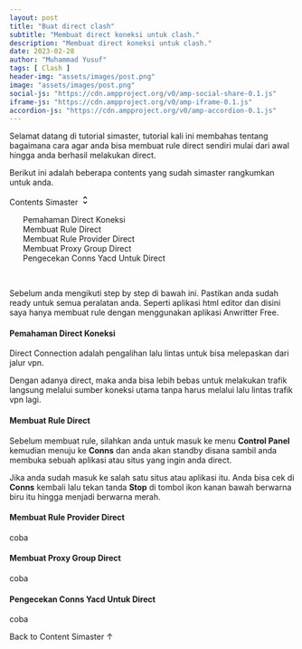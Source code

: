 ```yaml
---
layout: post
title: "Buat direct clash"
subtitle: "Membuat direct koneksi untuk clash."
description: "Membuat direct koneksi untuk clash."
date: 2023-02-28
author: "Muhammad Yusuf"
tags: [ Clash ]
header-img: "assets/images/post.png"
image: "assets/images/post.png"
social-js: "https://cdn.ampproject.org/v0/amp-social-share-0.1.js"
iframe-js: "https://cdn.ampproject.org/v0/amp-iframe-0.1.js"
accordion-js: "https://cdn.ampproject.org/v0/amp-accordion-0.1.js"
---
```


<p>Selamat datang di tutorial simaster, tutorial kali ini membahas tentang bagaimana cara agar anda bisa membuat rule direct sendiri mulai dari awal hingga anda berhasil melakukan direct.</p>
<p>Berikut ini adalah beberapa contents yang sudah simaster rangkumkan untuk anda.</p>

<div id="btn_toc" on="tap:toc.toggleVisibility" role='button' tabindex='0'>Contents Simaster <svg width="18" height="18" viewBox="0 0 24 24"><path fill="#000000" d="M12,18.17L8.83,15L7.42,16.41L12,21L16.59,16.41L15.17,15M12,5.83L15.17,9L16.58,7.59L12,3L7.41,7.59L8.83,9L12,5.83Z" /></svg></div>
<div id="toc">
<ol>
  <li><a href="#toc_1" title="Pemahaman Direct Koneksi">Pemahaman Direct Koneksi</a></li>
  <li><a href="#toc_2" title="Membuat Rule Direct">Membuat Rule Direct</a></li>
  <li><a href="#toc_3" title="Membuat Rule Provider Direct">Membuat Rule Provider Direct</a></li>
  <li><a href="#toc_4" title="Membuat Proxy Group Direct">Membuat Proxy Group Direct</a></li>
  <li><a href="#toc_5" title="Pengecekan Conns Yacd Untuk Direct">Pengecekan Conns Yacd Untuk Direct</a></li>
</ol>
</div>
<br>
<p>Sebelum anda mengikuti step by step di bawah ini. Pastikan anda sudah ready untuk semua peralatan anda.
Seperti aplikasi html editor dan disini saya hanya membuat rule dengan menggunakan aplikasi Anwritter Free.</p>

<h4 id="toc_1">Pemahaman Direct Koneksi</h4>
<p>Direct Connection adalah pengalihan lalu lintas untuk bisa melepaskan dari jalur vpn.</p>
<p>Dengan adanya direct, maka anda bisa lebih bebas untuk melakukan trafik langsung melalui sumber koneksi utama tanpa harus melalui lalu lintas trafik vpn lagi.</p>

<h4 id="toc_2">Membuat Rule Direct</h4>
<p>Sebelum membuat rule, silahkan anda untuk masuk ke menu <b>Control Panel</b> kemudian menuju ke <b>Conns</b> dan anda akan standby disana sambil anda membuka sebuah aplikasi atau situs yang ingin anda direct.</p>
<p>Jika anda sudah masuk ke salah satu situs atau aplikasi itu. Anda bisa cek di <b>Conns</b> kembali lalu tekan tanda <b>Stop</b> di tombol ikon kanan bawah berwarna biru itu hingga menjadi berwarna merah.</p>

<h4 id="toc_3">Membuat Rule Provider Direct</h4>
<p>coba</p>

<h4 id="toc_4">Membuat Proxy Group Direct</h4>
<p>coba</p>

<h4 id="toc_5">Pengecekan Conns Yacd Untuk Direct</h4>
<p>coba</p>

<div class="back_toc" on="tap:toc.scrollTo('position' = 'center')" role="button" tabindex="0">Back to Content Simaster ↑</div>
<br>
